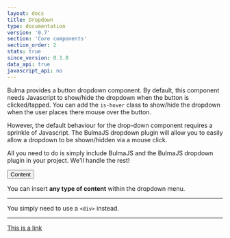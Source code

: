 ```yaml
---
layout: docs
title: Dropdown
type: documentation
version: '0.7'
section: 'Core components'
section_order: 2
stats: true
since_version: 0.1.0
data_api: true
javascript_api: no
---
```


Bulma provides a button dropdown component. By default, this component needs Javascript to show/hide the dropdown when the button is clicked/tapped. You can add the `is-hover` class to show/hide the dropdown when the user places there mouse over the button.

However, the default behaviour for the drop-down component requires a sprinkle of Javascript. The BulmaJS dropdown plugin will allow you to easily allow a dropdown to be shown/hidden via a mouse click.

All you need to do is simply include BulmaJS and the BulmaJS dropdown plugin in your project. We'll handle the rest!

<div class="dropdown">
    <div class="dropdown-trigger">
        <button class="button is-info" aria-haspopup="true" aria-controls="dropdown-menu2">
            <span>Content</span>
            <span class="icon is-small">
                <i class="fa fa-angle-down" aria-hidden="true"></i>
            </span>
        </button>
    </div>
    <div class="dropdown-menu" id="dropdown-menu2" role="menu">
        <div class="dropdown-content">
            <div class="dropdown-item">
                <p>You can insert <strong>any type of content</strong> within the dropdown menu.</p>
            </div>
            <hr class="dropdown-divider">
            <div class="dropdown-item">
                <p>You simply need to use a <code>&lt;div&gt;</code> instead.</p>
            </div>
            <hr class="dropdown-divider">
            <a href="#" class="dropdown-item">
                This is a link
            </a>
        </div>
    </div>
</div>